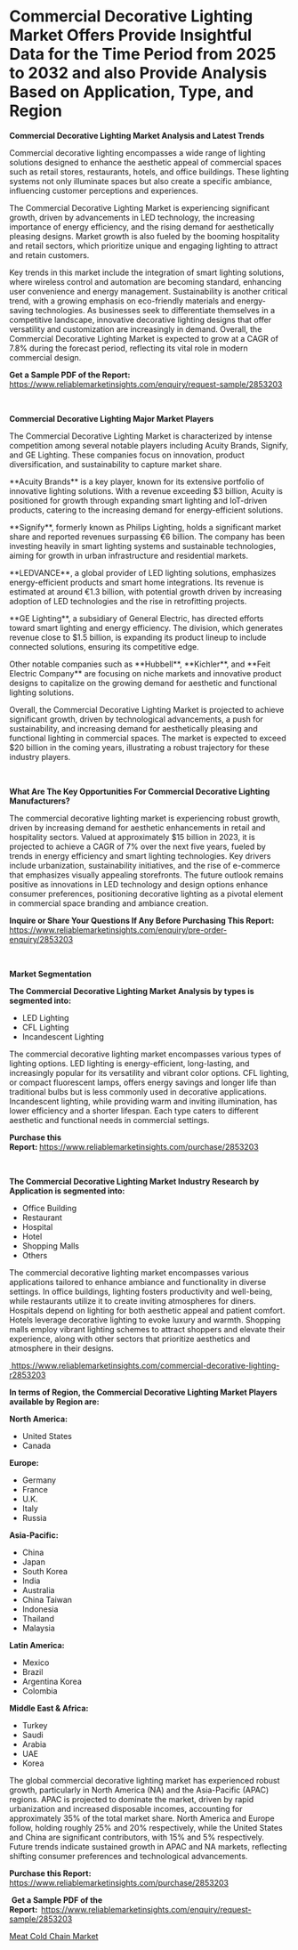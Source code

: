 <p><h1>Commercial Decorative Lighting Market Offers Provide Insightful Data for the Time Period from 2025 to 2032 and also Provide Analysis Based on Application, Type, and Region</h1></p><p><strong>Commercial Decorative Lighting Market Analysis and Latest Trends</strong></p>
<p><p>Commercial decorative lighting encompasses a wide range of lighting solutions designed to enhance the aesthetic appeal of commercial spaces such as retail stores, restaurants, hotels, and office buildings. These lighting systems not only illuminate spaces but also create a specific ambiance, influencing customer perceptions and experiences. </p><p>The Commercial Decorative Lighting Market is experiencing significant growth, driven by advancements in LED technology, the increasing importance of energy efficiency, and the rising demand for aesthetically pleasing designs. Market growth is also fueled by the booming hospitality and retail sectors, which prioritize unique and engaging lighting to attract and retain customers.</p><p>Key trends in this market include the integration of smart lighting solutions, where wireless control and automation are becoming standard, enhancing user convenience and energy management. Sustainability is another critical trend, with a growing emphasis on eco-friendly materials and energy-saving technologies. As businesses seek to differentiate themselves in a competitive landscape, innovative decorative lighting designs that offer versatility and customization are increasingly in demand. Overall, the Commercial Decorative Lighting Market is expected to grow at a CAGR of 7.8% during the forecast period, reflecting its vital role in modern commercial design.</p></p>
<p><strong>Get a Sample PDF of the Report:&nbsp;</strong> <a href="https://www.reliablemarketinsights.com/enquiry/request-sample/2853203?utm_campaign=2112&utm_medium=2&utm_source=Github&utm_content=ia&utm_term=11032025&utm_id=commercial-decorative-lighting">https://www.reliablemarketinsights.com/enquiry/request-sample/2853203</a></p>
<p>&nbsp;</p>
<p><strong>Commercial Decorative Lighting Major Market Players</strong></p>
<p><p>The Commercial Decorative Lighting Market is characterized by intense competition among several notable players including Acuity Brands, Signify, and GE Lighting. These companies focus on innovation, product diversification, and sustainability to capture market share.</p><p>**Acuity Brands** is a key player, known for its extensive portfolio of innovative lighting solutions. With a revenue exceeding $3 billion, Acuity is positioned for growth through expanding smart lighting and IoT-driven products, catering to the increasing demand for energy-efficient solutions.</p><p>**Signify**, formerly known as Philips Lighting, holds a significant market share and reported revenues surpassing €6 billion. The company has been investing heavily in smart lighting systems and sustainable technologies, aiming for growth in urban infrastructure and residential markets.</p><p>**LEDVANCE**, a global provider of LED lighting solutions, emphasizes energy-efficient products and smart home integrations. Its revenue is estimated at around €1.3 billion, with potential growth driven by increasing adoption of LED technologies and the rise in retrofitting projects.</p><p>**GE Lighting**, a subsidiary of General Electric, has directed efforts toward smart lighting and energy efficiency. The division, which generates revenue close to $1.5 billion, is expanding its product lineup to include connected solutions, ensuring its competitive edge.</p><p>Other notable companies such as **Hubbell**, **Kichler**, and **Feit Electric Company** are focusing on niche markets and innovative product designs to capitalize on the growing demand for aesthetic and functional lighting solutions.</p><p>Overall, the Commercial Decorative Lighting Market is projected to achieve significant growth, driven by technological advancements, a push for sustainability, and increasing demand for aesthetically pleasing and functional lighting in commercial spaces. The market is expected to exceed $20 billion in the coming years, illustrating a robust trajectory for these industry players.</p></p>
<p>&nbsp;</p>
<p><strong>What Are The Key Opportunities For Commercial Decorative Lighting Manufacturers?</strong></p>
<p><p>The commercial decorative lighting market is experiencing robust growth, driven by increasing demand for aesthetic enhancements in retail and hospitality sectors. Valued at approximately $15 billion in 2023, it is projected to achieve a CAGR of 7% over the next five years, fueled by trends in energy efficiency and smart lighting technologies. Key drivers include urbanization, sustainability initiatives, and the rise of e-commerce that emphasizes visually appealing storefronts. The future outlook remains positive as innovations in LED technology and design options enhance consumer preferences, positioning decorative lighting as a pivotal element in commercial space branding and ambiance creation.</p></p>
<p><strong>Inquire or Share Your Questions If Any Before Purchasing This Report:</strong> <a href="https://www.reliablemarketinsights.com/enquiry/pre-order-enquiry/2853203?utm_campaign=2112&utm_medium=2&utm_source=Github&utm_content=ia&utm_term=11032025&utm_id=commercial-decorative-lighting">https://www.reliablemarketinsights.com/enquiry/pre-order-enquiry/2853203</a></p>
<p>&nbsp;</p>
<p><strong>Market Segmentation</strong></p>
<p><strong>The Commercial Decorative Lighting Market Analysis by types is segmented into:</strong></p>
<p><ul><li>LED Lighting</li><li>CFL Lighting</li><li>Incandescent Lighting</li></ul></p>
<p><p>The commercial decorative lighting market encompasses various types of lighting options. LED lighting is energy-efficient, long-lasting, and increasingly popular for its versatility and vibrant color options. CFL lighting, or compact fluorescent lamps, offers energy savings and longer life than traditional bulbs but is less commonly used in decorative applications. Incandescent lighting, while providing warm and inviting illumination, has lower efficiency and a shorter lifespan. Each type caters to different aesthetic and functional needs in commercial settings.</p></p>
<p><strong>Purchase this Report:&nbsp;</strong><a href="https://www.reliablemarketinsights.com/purchase/2853203?utm_campaign=2112&utm_medium=2&utm_source=Github&utm_content=ia&utm_term=11032025&utm_id=commercial-decorative-lighting">https://www.reliablemarketinsights.com/purchase/2853203</a></p>
<p>&nbsp;</p>
<p><strong>The Commercial Decorative Lighting Market Industry Research by Application is segmented into:</strong></p>
<p><ul><li>Office Building</li><li>Restaurant</li><li>Hospital</li><li>Hotel</li><li>Shopping Malls</li><li>Others</li></ul></p>
<p><p>The commercial decorative lighting market encompasses various applications tailored to enhance ambiance and functionality in diverse settings. In office buildings, lighting fosters productivity and well-being, while restaurants utilize it to create inviting atmospheres for diners. Hospitals depend on lighting for both aesthetic appeal and patient comfort. Hotels leverage decorative lighting to evoke luxury and warmth. Shopping malls employ vibrant lighting schemes to attract shoppers and elevate their experience, along with other sectors that prioritize aesthetics and atmosphere in their designs.</p></p>
<p><a href="https://www.reliablemarketinsights.com/commercial-decorative-lighting-r2853203?utm_campaign=2112&utm_medium=2&utm_source=Github&utm_content=ia&utm_term=11032025&utm_id=commercial-decorative-lighting">&nbsp;https://www.reliablemarketinsights.com/commercial-decorative-lighting-r2853203</a></p>
<p><strong>In terms of Region, the Commercial Decorative Lighting Market Players available by Region are:</strong></p>
<p>
    <p> <strong> North America: </strong>
        <ul>
            <li>United States</li>
            <li>Canada</li>
        </ul>
        </p> 
    <p> <strong> Europe: </strong>
        <ul>
            <li>Germany</li>
            <li>France</li>
            <li>U.K.</li>
            <li>Italy</li>
            <li>Russia</li>
        </ul>
        </p> 
    <p> <strong> Asia-Pacific: </strong>
        <ul>
            <li>China</li>
            <li>Japan</li>
            <li>South Korea</li>
            <li>India</li>
            <li>Australia</li>
            <li>China Taiwan</li>
            <li>Indonesia</li>
            <li>Thailand</li>
            <li>Malaysia</li>
        </ul>
        </p> 
    <p> <strong> Latin America: </strong>
        <ul>
            <li>Mexico</li>
            <li>Brazil</li>
            <li>Argentina Korea</li>
            <li>Colombia</li>
        </ul>
        </p> 
    <p> <strong> Middle East & Africa: </strong>
        <ul>
            <li>Turkey</li>
            <li>Saudi</li>
            <li>Arabia</li>
            <li>UAE</li>
            <li>Korea</li>
        </ul>
    </p>
    </p>
<p><p>The global commercial decorative lighting market has experienced robust growth, particularly in North America (NA) and the Asia-Pacific (APAC) regions. APAC is projected to dominate the market, driven by rapid urbanization and increased disposable incomes, accounting for approximately 35% of the total market share. North America and Europe follow, holding roughly 25% and 20% respectively, while the United States and China are significant contributors, with 15% and 5% respectively. Future trends indicate sustained growth in APAC and NA markets, reflecting shifting consumer preferences and technological advancements.</p></p>
<p><strong>Purchase this Report: </strong><a href="https://www.reliablemarketinsights.com/purchase/2853203?utm_campaign=2112&utm_medium=2&utm_source=Github&utm_content=ia&utm_term=11032025&utm_id=commercial-decorative-lighting">https://www.reliablemarketinsights.com/purchase/2853203</a></p>
<p>&nbsp;<strong>Get a Sample PDF of the Report:&nbsp;&nbsp;</strong><a href="https://www.reliablemarketinsights.com/enquiry/request-sample/2853203?utm_campaign=2112&utm_medium=2&utm_source=Github&utm_content=ia&utm_term=11032025&utm_id=commercial-decorative-lighting">https://www.reliablemarketinsights.com/enquiry/request-sample/2853203</a></p>
<p><strong></strong></p>
<p><p><a href="https://github.com/ryantindyaiz/Market-Research-Report-List-1/blob/main/meat-cold-chain-market.md?utm_campaign=2112&utm_medium=2&utm_source=Github&utm_content=ia&utm_term=11032025&utm_id=commercial-decorative-lighting">Meat Cold Chain Market</a></p></p>